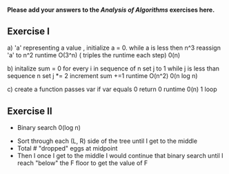 #### Please add your answers to the ***Analysis of  Algorithms*** exercises here.

## Exercise I

a) 'a' representing a value , initialize a = 0. 
    while a is less then n^3
    reassign 'a' to n^2
    runtime O(3^n) ( triples the runtime each step)
    0(n)


b) initalize sum = 0
    for every i in sequence of n 
    set j to 1
    while j is less than sequence n 
    set j *= 2
    increment sum +=1 
    runtime O(n^2)
    0(n log n)



c) create a function passes var
    if var equals 0
    return 0
    runtime 0(n) 1 loop 

## Exercise II

* Binary search 0(log n)
- Sort through each (L, R) side of the tree until I get to the middle 
- Total # "dropped" eggs at midpoint 
- Then I once I get to the middle I would continue that binary search until I reach "below" the F floor to get the value of F
